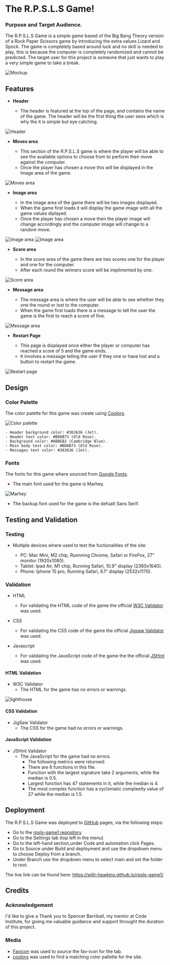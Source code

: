# The R.P.S.L.S Game!

### Purpose and Target Audience.

The R.P.S.L.S Game is a simple game based of the Big Bang Theory version of a Rock Paper Scissors game by introducing the extra values Lizard and Spock. The game is completely based around luck and no skill is needed to play, this is because the computer is completely randomized and cannot be predicted. The target user for this project is someone that just wants to play a very simple game to take a break.

![Mockup](https://github.com/Willr-hawkins/rpsls-game1/assets/148203271/4f1c32f7-3420-47cb-b19b-a486123c0bc5)

## Features

- __Header__

    - The header is featured at the top of the page, and contains the name of the game. The header will be the first thing the user sees which is why the it is simple but eye catching.

![Header](https://github.com/Willr-hawkins/rpsls-game1/assets/148203271/82d33800-ff03-4901-bdb2-c15e1949a380)

- __Moves area__

    - This section of the R.P.S.L.S game is where the player will be able to see the available options to choose from to perform their move against the computer.
    - Once the player has chosen a move this will be displayed in the Image area of the game.

![Moves area](https://github.com/Willr-hawkins/rpsls-game1/assets/148203271/2c6f7ed9-b142-4816-bb9a-56c5a08cae9b)

- __Image area__

    - In the image area of the game there will be two images displayed.
    - When the game first loads it will display the game image with all the game values diplayed.
    - Once the player has chosen a move then the player image will change accordingly and the computer image will change to a random move.

![Image area](https://github.com/Willr-hawkins/rpsls-game1/assets/148203271/388dc60b-f695-476e-a65a-9b190cbb5d7f) 
![Image area](https://github.com/Willr-hawkins/rpsls-game1/assets/148203271/f6b1147a-cb91-4c1f-8f8f-ce5d40968876)

- __Score area__

    - In the score area of the game there are two scores one for the player and one for the computer.
    - After each round the winners score will be implimented by one.

![Score area](https://github.com/Willr-hawkins/rpsls-game1/assets/148203271/f084f47c-ee6a-4a77-9970-22934480922d)

- __Message area__

    - The message area is where the user will be able to see whether they one the round or lost to the computer.
    - When the game first loads there is a message to tell the user the game is the first to reach a score of five.

![Message area](https://github.com/Willr-hawkins/rpsls-game1/assets/148203271/54374773-84ba-4ab3-a81f-3610d0e80836)

- __Restart Page__

    - This page is displayed once either the player or computer has reached a score of 5 and the game ends.
    - It involves a message telling the user if they one or have lost and a button to restart the game.

![Restart page](https://github.com/Willr-hawkins/rpsls-game1/assets/148203271/8a1b38e7-5ccd-4ace-bc9d-ce55baf6954c)

## Design

### Color Palette

The color palette for this game was create using [Coolors](https://coolors.co/).

![Color palette](https://github.com/Willr-hawkins/rpsls-game1/assets/148203271/1676663d-95e0-4c7d-b357-6030ad3cd8e6)

    - Header background color: #363636 (Jet).
    - Header text color: #BD6B73 (Old Rose).
    - Background color: #8BBEB2 (Cambridge Blue).
    - Main body text color: #BD6B73 (Old Rose).
    - Messages text color: #363636 (Jet).

### Fonts 

The fonts for this game where sourced from [Google Fonts](https://fonts.google.com/).

- The main font used for the game is Marhey.

![Marhey](https://github.com/Willr-hawkins/rpsls-game1/assets/148203271/0a6a6718-1a2b-4c50-8658-66e17e373aa7)

- The backup font used for the game is the defualt Sans Serif.

## Testing and Validation 

### Testing 

- Multiple devices where used to test the fuctionalities of the site:

  - PC: Mac Mini, M2 chip, Runnning Chrome, Safari or FireFox, 27" monitor (1920x1080).
  - Tablet: Ipad Air, M1 chip, Running Safari, 10.9" display (2360x1640).
  - Phone: Iphone 15 pro, Running Safari, 6.1" display (2532x1170).

### Validation

- HTML
    - For validating the HTML code of the game the official [W3C Validator](https://validator.w3.org/) was used.

- CSS
    - For validating the CSS code of the game the official [Jigsaw Validator](https://jigsaw.w3.org/css-validator/) was used.

- Javascript
    - For validating the JavaScript code of the game the the official [JSHint](https://jshint.com/) was used.

#### HTML Validation

- W3C Validator 
    - The HTML for the game has no errors or warnings.

![lighthouse](https://github.com/Willr-hawkins/rpsls-game1/assets/148203271/de9edb55-d825-49c3-8984-ebfe1f69cee2)

#### CSS Validation 

- JigSaw Validator
    - The CSS for the game had no errors or warnings.

#### JavaScript Validation 

- JSHint Validator 
    - The JavaScript for the game had no errors.
        - The following metrics were returned:
        - There are 6 functions in this file.
        - Function with the largest signature take 2 arguments, while the median is 0.5.
        - Largest function has 47 statements in it, while the median is 4.
        - The most complex function has a cyclomatic complexity value of 27 while the median is 1.5.

## Deployment

The R.P.S.L.S Game was deployed to [GitHub](https://github.com/) pages, via the following steps:

- Go to the [rpsls-game1 repository](https://github.com/Willr-hawkins/rpsls-game1)
- Go to the Settings tab (top left in the menu)
- Go to the left-hand section,under Code and automation click Pages.
- Go to Source under Build and deployment and use the dropdown menu to choose Deploy from a branch.
- Under Branch use the dropdown menu to select main and set the folder to root.

The live link can be found here: https://willr-hawkins.github.io/rpsls-game1/ 

## Credits 

### Acknowledgement

I'd like to give a Thank you to Spencer Barriball, my mentor at Code Institute, for giving me valuable guidance and support throught the duration of this project.

### Media

- [Favicon](https://favicon.io/) was used to source the fav-icon for the tab.
- [coolors](https://coolors.co/) was used to find a matching color pallette for the site.